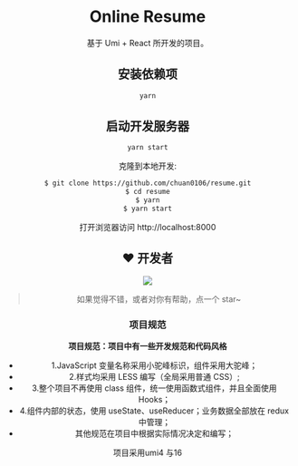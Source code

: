 <h1 align="center">Online Resume</h1>

<div align="center">

基于 Umi + React 所开发的项目。

## 安装依赖项

```bash
yarn
```

## 启动开发服务器

```bash
yarn start
```

克隆到本地开发:

```bash
$ git clone https://github.com/chuan0106/resume.git
$ cd resume
$ yarn
$ yarn start
```

打开浏览器访问 http://localhost:8000

## ❤️ 开发者

[![](https://avatars.githubusercontent.com/u/72644385?s=48&v=4)](https://github.com/chuan0106)

> 如果觉得不错，或者对你有帮助，点一个 star~

### 项目规范

**项目规范：项目中有一些开发规范和代码风格**

- 1.JavaScript 变量名称采用小驼峰标识，组件采用大驼峰；
- 2.样式均采用 LESS 编写（全局采用普通 CSS）;
- 3.整个项目不再使用 class 组件，统一使用函数式组件，并且全面使用 Hooks；
- 4.组件内部的状态，使用 useState、useReducer；业务数据全部放在 redux 中管理；
- 其他规范在项目中根据实际情况决定和编写；

<p align="center">项目采用umi4 与16<node版本 低版本node 会与umi不兼容</p>
